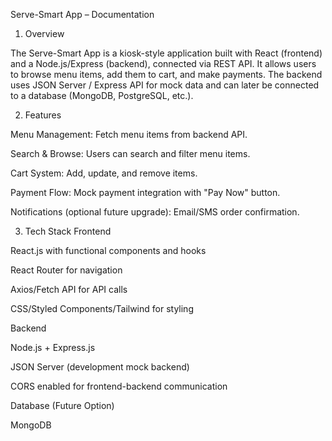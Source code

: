 Serve-Smart App – Documentation
1. Overview

The Serve-Smart App is a kiosk-style application built with React (frontend) and a Node.js/Express (backend), connected via REST API. It allows users to browse menu items, add them to cart, and make payments. The backend uses JSON Server / Express API for mock data and can later be connected to a database (MongoDB, PostgreSQL, etc.).

2. Features

Menu Management: Fetch menu items from backend API.

Search & Browse: Users can search and filter menu items.

Cart System: Add, update, and remove items.

Payment Flow: Mock payment integration with "Pay Now" button.

Notifications (optional future upgrade): Email/SMS order confirmation.

3. Tech Stack
Frontend

React.js with functional components and hooks

React Router for navigation

Axios/Fetch API for API calls

CSS/Styled Components/Tailwind for styling

Backend

Node.js + Express.js

JSON Server (development mock backend)

CORS enabled for frontend-backend communication

Database (Future Option)

MongoDB
